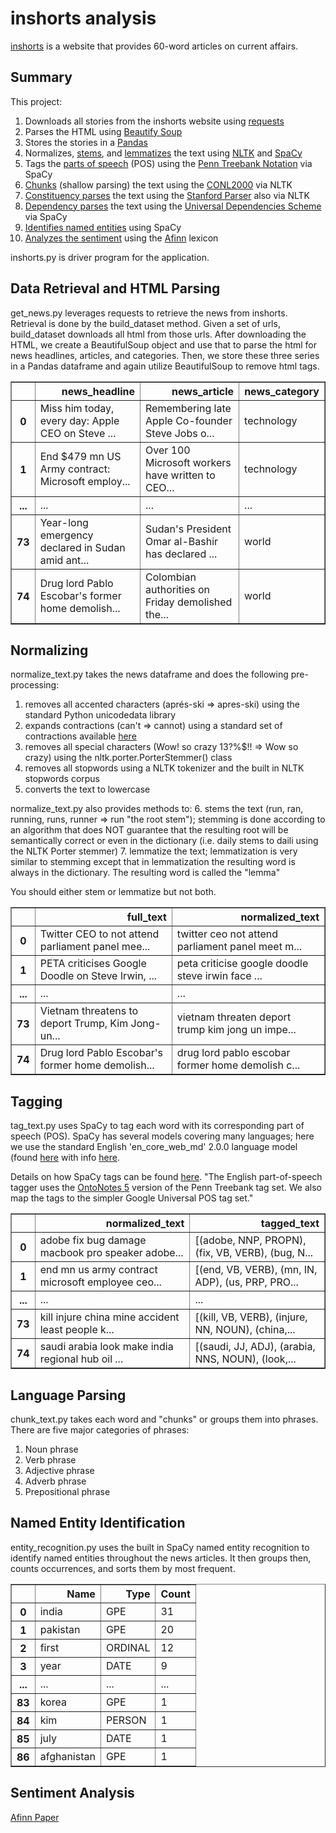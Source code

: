 # inshorts analysis

[inshorts](https://inshorts.com/) is a website that provides 60-word articles on current affairs. 

## Summary

This project:

1. Downloads all stories from the inshorts website using [requests](http://docs.python-requests.org/en/master/)
2. Parses the HTML using [Beautify Soup](https://www.crummy.com/software/BeautifulSoup/)
3. Stores the stories in a [Pandas](https://pandas.pydata.org/pandas-docs/stable/)
4. Normalizes, [stems](https://en.wikipedia.org/wiki/Stemming), and [lemmatizes](https://en.wikipedia.org/wiki/Lemmatisation) the text using [NLTK](https://www.nltk.org/) and [SpaCy](https://spacy.io/)
5. Tags the [parts of speech](https://en.wikipedia.org/wiki/Part_of_speech) (POS) using the [Penn Treebank Notation](http://www.cis.uni-muenchen.de/~schmid/tools/TreeTagger/data/Penn-Treebank-Tagset.pdf) via SpaCy
6. [Chunks](https://en.wikipedia.org/wiki/Shallow_parsing) (shallow parsing) the text using the [CONL2000](https://www.clips.uantwerpen.be/conll2000/chunking/) via NLTK
7. [Constituency parses](https://en.wikipedia.org/wiki/Parse_tree#Constituency-based_parse_trees) the text using the [Stanford Parser](https://nlp.stanford.edu/software/lex-parser.shtml) also via NLTK
8. [Dependency parses](https://en.wikipedia.org/wiki/Parse_tree#Dependency-based_parse_trees) the text using the [Universal Dependencies Scheme](https://universaldependencies.org/u/dep/index.html) via SpaCy
9. [Identifies named entities](https://en.wikipedia.org/wiki/Named-entity_recognition) using SpaCy
10. [Analyzes the sentiment](https://en.wikipedia.org/wiki/Sentiment_analysis) using the [Afinn](https://github.com/fnielsen/afinn) lexicon

inshorts.py is driver program for the application. 

## Data Retrieval and HTML Parsing
get_news.py leverages requests to retrieve the news from inshorts. Retrieval is done by the build_dataset method. Given a set of urls, build_dataset downloads all html from those urls. After downloading the HTML, we create a BeautifulSoup object and use that to parse the html for news headlines, articles, and categories. Then, we store these three series in a Pandas dataframe and again utilize BeautifulSoup to remove html tags.

<table border="1" class="dataframe">
  <thead>
    <tr style="text-align: right;">
      <th></th>
      <th>news_headline</th>
      <th>news_article</th>
      <th>news_category</th>
    </tr>
  </thead>
  <tbody>
    <tr>
      <th>0</th>
      <td>Miss him today, every day: Apple CEO on Steve ...</td>
      <td>Remembering late Apple Co-founder Steve Jobs o...</td>
      <td>technology</td>
    </tr>
    <tr>
      <th>1</th>
      <td>End $479 mn US Army contract: Microsoft employ...</td>
      <td>Over 100 Microsoft workers have written to CEO...</td>
      <td>technology</td>
    </tr>
    <tr>
      <th>...</th>
      <td>...</td>
      <td>...</td>
      <td>...</td>
    </tr>
    <tr>
      <th>73</th>
      <td>Year-long emergency declared in Sudan amid ant...</td>
      <td>Sudan's President Omar al-Bashir has declared ...</td>
      <td>world</td>
    </tr>
    <tr>
      <th>74</th>
      <td>Drug lord Pablo Escobar's former home demolish...</td>
      <td>Colombian authorities on Friday demolished the...</td>
      <td>world</td>
    </tr>
  </tbody>
</table>

## Normalizing
normalize_text.py takes the news dataframe and does the following pre-processing:

1. removes all accented characters (aprés-ski => apres-ski) using the standard Python unicodedata library
2. expands contractions (can't => cannot) using a standard set of contractions available [here](https://github.com/polymathnexus5/tongue-twisters/blob/master/inshorts/contractions.py)
3. removes all special characters (Wow! so crazy 13?%$!! => Wow so crazy) using the nltk.porter.PorterStemmer() class
4. removes all stopwords using a NLTK tokenizer and the built in NLTK stopwords corpus
5. converts the text to lowercase

normalize_text.py also provides methods to:
6. stems the text (run, ran, running, runs, runner => run "the root stem"); stemming is done according to an algorithm that does NOT guarantee that the resulting root will be semantically correct or even in the dictionary (i.e. daily stems to daili using the NLTK Porter stemmer)
7. lemmatize the text; lemmatization is very similar to stemming except that in lemmatization the resulting word is always in the dictionary. The resulting word is called the "lemma"

You should either stem or lemmatize but not both.

<table border="1" class="dataframe">
  <thead>
    <tr style="text-align: right;">
      <th></th>
      <th>full_text</th>
      <th>normalized_text</th>
    </tr>
  </thead>
  <tbody>
    <tr>
      <th>0</th>
      <td>Twitter CEO to not attend parliament panel mee...</td>
      <td>twitter ceo not attend parliament panel meet m...</td>
    </tr>
    <tr>
      <th>1</th>
      <td>PETA criticises Google Doodle on Steve Irwin, ...</td>
      <td>peta criticise google doodle steve irwin face ...</td>
    </tr>
    <tr>
      <th>...</th>
      <td>...</td>
      <td>...</td>
    </tr>
    <tr>
      <th>73</th>
      <td>Vietnam threatens to deport Trump, Kim Jong-un...</td>
      <td>vietnam threaten deport trump kim jong un impe...</td>
    </tr>
    <tr>
      <th>74</th>
      <td>Drug lord Pablo Escobar's former home demolish...</td>
      <td>drug lord pablo escobar former home demolish c...</td>
    </tr>
  </tbody>
</table>

## Tagging
tag_text.py uses SpaCy to tag each word with its corresponding part of speech (POS). SpaCy has several models covering many languages; here we use the standard English 'en_core_web_md' 2.0.0 language model (found [here](https://github.com/explosion/spacy-models/releases/tag/en_core_web_md-2.0.0) with info [here](https://spacy.io/models/).

Details on how SpaCy tags can be found [here](https://spacy.io/api/annotation#section-pos-tagging).
"The English part-of-speech tagger uses the [OntoNotes 5](https://catalog.ldc.upenn.edu/LDC2013T19) version of the Penn Treebank tag set. We also map the tags to the simpler Google Universal POS tag set."

<table border="1" class="dataframe">
  <thead>
    <tr style="text-align: right;">
      <th></th>
      <th>normalized_text</th>
      <th>tagged_text</th>
    </tr>
  </thead>
  <tbody>
    <tr>
      <th>0</th>
      <td>adobe fix bug damage macbook pro speaker adobe...</td>
      <td>[(adobe, NNP, PROPN), (fix, VB, VERB), (bug, N...</td>
    </tr>
    <tr>
      <th>1</th>
      <td>end mn us army contract microsoft employee ceo...</td>
      <td>[(end, VB, VERB), (mn, IN, ADP), (us, PRP, PRO...</td>
    </tr>
    <tr>
      <th>...</th>
      <td>...</td>
      <td>...</td>
    </tr>
    <tr>
      <th>73</th>
      <td>kill injure china mine accident least people k...</td>
      <td>[(kill, VB, VERB), (injure, NN, NOUN), (china,...</td>
    </tr>
    <tr>
      <th>74</th>
      <td>saudi arabia look make india regional hub oil ...</td>
      <td>[(saudi, JJ, ADJ), (arabia, NNS, NOUN), (look,...</td>
    </tr>
  </tbody>
</table>

## Language Parsing
chunk_text.py takes each word and "chunks" or groups them into phrases. There are five major categories of phrases:
1. Noun phrase
2. Verb phrase
3. Adjective phrase
4. Adverb phrase
5. Prepositional phrase


## Named Entity Identification
entity_recognition.py uses the built in SpaCy named entity recognition to identify named entities throughout the news articles. It then groups then, counts occurrences, and sorts them by most frequent.

<table border="1" class="dataframe">
  <thead>
    <tr style="text-align: right;">
      <th></th>
      <th>Name</th>
      <th>Type</th>
      <th>Count</th>
    </tr>
  </thead>
  <tbody>
    <tr>
      <th>0</th>
      <td>india</td>
      <td>GPE</td>
      <td>31</td>
    </tr>
    <tr>
      <th>1</th>
      <td>pakistan</td>
      <td>GPE</td>
      <td>20</td>
    </tr>
    <tr>
      <th>2</th>
      <td>first</td>
      <td>ORDINAL</td>
      <td>12</td>
    </tr>
    <tr>
      <th>3</th>
      <td>year</td>
      <td>DATE</td>
      <td>9</td>
    </tr>
    <tr>
      <th>...</th>
      <td>...</td>
      <td>...</td>
      <td>...</td>
    </tr>
    <tr>
      <th>83</th>
      <td>korea</td>
      <td>GPE</td>
      <td>1</td>
    </tr>
    <tr>
      <th>84</th>
      <td>kim</td>
      <td>PERSON</td>
      <td>1</td>
    </tr>
    <tr>
      <th>85</th>
      <td>july</td>
      <td>DATE</td>
      <td>1</td>
    </tr>
    <tr>
      <th>86</th>
      <td>afghanistan</td>
      <td>GPE</td>
      <td>1</td>
    </tr>
  </tbody>
</table>


## Sentiment Analysis
[Afinn Paper](http://www2.imm.dtu.dk/pubdb/views/edoc_download.php/6006/pdf/imm6006.pdf)

